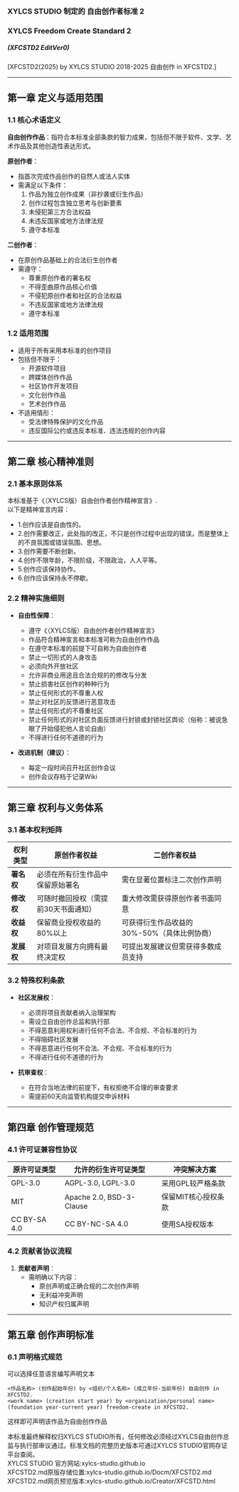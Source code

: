 ### XYLCS STUDIO 制定的 自由创作者标准 2

### XYLCS Freedom Create Standard 2

##### (XFCSTD2 EditVer0)

[XFCSTD2(2025) by XYLCS STUDIO 2018-2025 自由创作 in XFCSTD2.]

---

## 第一章 定义与适用范围

### 1.1 核心术语定义

**自由创作作品**：指符合本标准全部条款的智力成果，包括但不限于软件、文学、艺术作品及其他创造性表达形式。

**原创作者**：

- 指首次完成作品创作的自然人或法人实体
- 需满足以下条件：
  1. 作品为独立创作成果（非抄袭或衍生作品）
  2. 创作过程包含独立思考与创新要素
  3. 未侵犯第三方合法权益
  4. 未违反国家或地方法律法规
  5. 遵守本标准

**二创作者**：

- 在原创作品基础上的合法衍生创作者
- 需遵守：
  - 尊重原创作者的署名权
  - 不得歪曲原作品核心价值
  - 不侵犯原创作者和社区的合法权益
  - 不违反国家或地方法律法规
  - 遵守本标准

### 1.2 适用范围

- 适用于所有采用本标准的创作项目
- 包括但不限于：
  - 开源软件项目
  - 跨媒体创作作品
  - 社区协作开发项目
  - 文化创作作品
  - 艺术创作作品
- 不适用情形：
  - 受法律特殊保护的文化作品
  - 违反国际公约或违反本标准、违法违规的创作内容

---

## 第二章 核心精神准则

### 2.1 基本原则体系

本标准基于《（XYLCS版）自由创作者创作精神宣言》.<br>
以下是精神宣言内容：<br>

- 1.创作应该是自由性的。
- 2.创作需要改正，此处指的改正，不只是创作过程中出现的错误，而是整体上的不良氛围或错误氛围、思想。
- 3.创作需要不断创新。
- 4.创作不限年龄，不限阶级，不限政治，人人平等。
- 5.创作应该保持协作。
- 6.创作应该保持永不停歇。

### 2.2 精神实施细则

- **自由性保障**：

  - 遵守《（XYLCS版）自由创作者创作精神宣言》
  - 作品符合精神宣言和本标准可称为自由创作作品
  - 在遵守本标准的前提下可自称为自由创作者
  - 禁止一切形式的人身攻击
  - 必须向外开放社区
  - 允许非商业用途且合法合规的的修改与分发
  - 禁止损害社区创作的种种行为
  - 禁止任何形式的不尊重人权
  - 禁止对社区的反馈进行恶意攻击
  - 禁止任何形式的不尊重社区
  - 禁止任何形式的对社区负面反馈进行封锁或封锁社区舆论（俗称：被说急眼了开始侵犯他人言论自由）
  - 不得进行任何不道德的行为
- **改进机制（建议）**：

  - 每定一段时间召开社区创作会议
  - 创作会议存档于记录Wiki

---

## 第三章 权利与义务体系

### 3.1 基本权利矩阵


| 权利类型   | 原创作者权益                         | 二创作者权益                                |
| ---------- | ------------------------------------ | ------------------------------------------- |
| **署名权** | 必须在所有衍生作品中保留原始署名     | 需在显著位置标注二次创作声明                |
| **修改权** | 可随时撤回授权（需提前30天书面通知） | 重大修改需获得原创作者书面同意              |
| **收益权** | 保留商业授权收益的80%以上            | 可获得衍生作品收益的30%-50%（具体比例协商） |
| **发展权** | 对项目发展方向拥有最终决定权         | 可提出发展建议但需获得多数成员支持          |

### 3.2 特殊权利条款

- **社区发展权**：

  - 必须将项目贡献者纳入治理架构
  - 需设立自由创作总监和执行部
  - 不得恶意利用权利进行任何不合法、不合规、不合标准的行为
  - 不得阻碍社区发展
  - 不得恶意进行任何不合法、不合规、不合标准的行为
  - 不得进行任何不道德的行为
- **抗审查权**：

  - 在符合当地法律的前提下，有权拒绝不合理的审查要求
  - 需提前60天向监管机构提交申诉材料

---

## 第四章 创作管理规范

### 4.1 许可证兼容性协议


| 原许可证类型 | 允许的衍生许可证类型     | 冲突解决方案        |
| ------------ | ------------------------ | ------------------- |
| GPL-3.0      | AGPL-3.0, LGPL-3.0       | 采用GPL较严格条款   |
| MIT          | Apache 2.0, BSD-3-Clause | 保留MIT核心授权条款 |
| CC BY-SA 4.0 | CC BY-NC-SA 4.0          | 使用SA授权版本      |

### 4.2 贡献者协议流程

1. **贡献者声明**：
   - 需明确以下内容：
     - 原创声明或正确合规的二次创作声明
     - 无利益冲突声明
     - 知识产权归属声明

---

## 第五章 创作声明标准

### 6.1 声明格式规范

可以选择任意语言编写声明文本

```XFCSTD
<作品名称> (创作起始年份) by <组织/个人名称> (成立年份-当前年份) 自由创作 in XFCSTD2.
<work name> (creation start year) by <organization/personal name> (foundation year-current year) freedom-create in XFCSTD2.
```

这样即可声明该作品为自由创作作品<br>

本标准最终解释权归XYLCS STUDIO所有，任何修改必须经过XYLCS自由创作总监与执行部审议通过。标准文档的完整历史版本可通过XYLCS STUDIO官网存证平台查阅。<br>
XYLCS STUDIO 官方网站:xylcs-studio.github.io<br>
XFCSTD2.md原版存储位置:xylcs-studio.github.io/Docm/XFCSTD2.md<br>
XFCSTD2.md网页预览版本:xylcs-studio.github.io/Creator/XFCSTD.html
